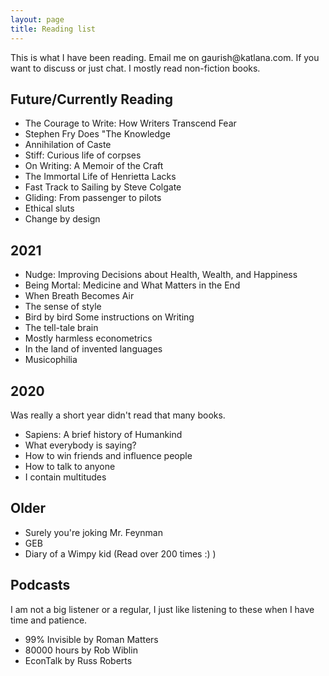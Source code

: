 ```yaml
---
layout: page
title: Reading list
---
```



<div class="message">
  This is what I have been reading. Email me on gaurish@katlana.com. If you want to discuss or just chat. I mostly read non-fiction books.
</div>

## Future/Currently Reading
- The Courage to Write: How Writers Transcend Fear
- Stephen Fry Does "The Knowledge
- Annihilation of Caste
- Stiff: Curious life of corpses
- On Writing: A Memoir of the Craft
- The Immortal Life of Henrietta Lacks
- Fast Track to Sailing by Steve Colgate
- Gliding: From passenger to pilots
- Ethical sluts
- Change by design

## 2021

- Nudge: Improving Decisions about Health, Wealth, and Happiness
- Being Mortal: Medicine and What Matters in the End
- When Breath Becomes Air
- The sense of style
- Bird by bird Some instructions on Writing
- The tell-tale brain
- Mostly harmless econometrics
- In the land of invented languages
- Musicophilia

## 2020

Was really a short year didn't read that many books.

- Sapiens: A brief history of Humankind
- What everybody is saying?
- How to win friends and influence people
- How to talk to anyone
- I contain multitudes

## Older

- Surely you're joking Mr. Feynman
- GEB
- Diary of a Wimpy kid (Read over 200 times :) )

## Podcasts

I am not a big listener or a regular, I just like listening to these when I have time and patience.

- 99% Invisible by Roman Matters
- 80000 hours by Rob Wiblin
- EconTalk by Russ Roberts
